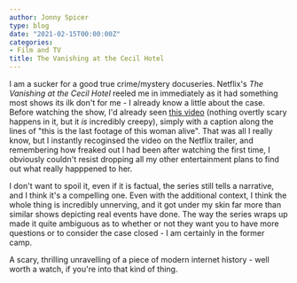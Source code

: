 ```yaml
---
author: Jonny Spicer
type: blog
date: "2021-02-15T00:00:00Z"
categories:
- Film and TV
title: The Vanishing at the Cecil Hotel
---
```

I am a sucker for a good true crime/mystery docuseries. Netflix's *The Vanishing at the Cecil Hotel* reeled me in immediately as it had something most shows its ilk don't for me - I
already know a little about the case. Before watching the show, I'd already seen [this video](https://www.youtube.com/watch?v=3TjVBpyTeZM) (nothing overtly scary
happens in it, but it *is* incredibly creepy), simply with a caption along the lines of "this is the last footage of this woman alive". That was all I really know, but I instantly
recoginsed the video on the Netflix trailer, and remembering how freaked out I had been after watching the first time, I obviously couldn't resist dropping all my other entertainment
plans to find out what really happpened to her.

I don't want to spoil it, even if it is factual, the series still tells a narrative, and I think it's a compelling one. Even with the additional context, I think the whole thing is
incredibly unnerving, and it got under my skin far more than similar shows depicting real events have done. The way the series wraps up made it quite ambiguous as to whether or not
they want you to have more questions or to consider the case closed - I am certainly in the former camp.

A scary, thrilling unravelling of a piece of modern internet history - well worth a watch, if you're into that kind of thing.
